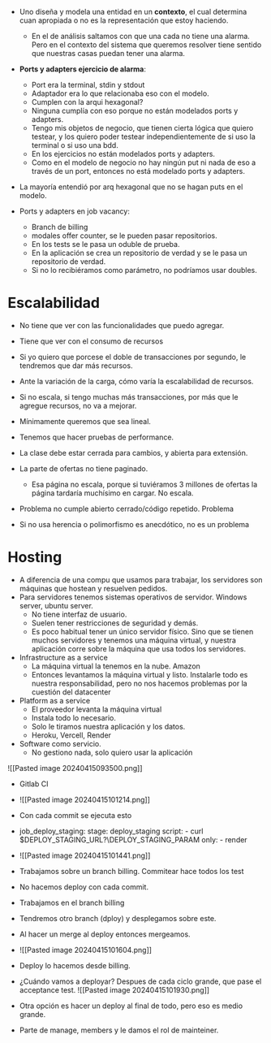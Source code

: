 - Uno diseña y modela una entidad en un **contexto**, el cual determina cuan apropiada o no es la representación que estoy haciendo.
	- En el de análisis saltamos con que una cada no tiene una alarma. Pero en el contexto del sistema que queremos resolver tiene sentido que nuestras casas puedan tener una alarma.

- **Ports y adapters ejercicio de alarma**:
	- Port era la terminal, stdin y stdout
	- Adaptador era lo que relacionaba eso con el modelo.
	- Cumplen con la arqui hexagonal?
	- Ninguna cumplía con eso porque no están modelados ports y adapters.
	- Tengo mis objetos de negocio, que tienen cierta lógica que quiero testear, y los quiero poder testear independientemente de si uso la terminal o si uso una bdd.
	- En los ejercicios no están modelados ports y adapters.
	- Como en el modelo de negocio no hay ningún put ni nada de eso a través de un port, entonces no está modelado ports y adapters.
- La mayoría entendió por arq hexagonal que no se hagan puts en el modelo.
- Ports y adapters en job vacancy:
	- Branch de billing
	- modales offer counter, se le pueden pasar repositorios.
	- En los tests se le pasa un oduble de prueba.
	- En la aplicación se crea un repositorio de verdad y se le pasa un repositorio de verdad.
	- Si no lo recibiéramos como parámetro, no podríamos usar doubles.

# Escalabilidad

- No tiene que ver con las funcionalidades que puedo agregar.
- Tiene que ver con el consumo de recursos
- Si yo quiero que porcese el doble de transacciones por segundo, le tendremos que dar más recursos.
- Ante la variación de la carga, cómo varía la escalabilidad de recursos.
- Si no escala, si tengo muchas más transacciones, por más que le agregue recursos, no va a mejorar.
- Mínimamente queremos que sea lineal.
- Tenemos que hacer pruebas de performance.
- La clase debe estar cerrada para cambios, y abierta para extensión.
- La parte de ofertas no tiene paginado.
	- Esa página no escala, porque si tuviéramos 3 millones de ofertas la página tardaría muchísimo en cargar. No escala.


- Problema no cumple abierto cerrado/código repetido. Problema
- Si no usa herencia o polimorfismo es anecdótico, no es un problema


# Hosting

- A diferencia de una compu que usamos para trabajar, los servidores son máquinas que hostean y resuelven pedidos.
- Para servidores tenemos sistemas operativos de servidor. Windows server, ubuntu server.
	- No tiene interfaz de usuario.
	- Suelen tener restricciones de seguridad y demás.
	- Es poco habitual tener un único servidor físico. Sino que se tienen muchos servidores y tenemos una máquina virtual, y nuestra aplicación corre sobre la máquina que usa todos los servidores. 
- Infrastructure as a service
	- La máquina virtual la tenemos en la nube. Amazon
	- Entonces levantamos la máquina virtual y listo. Instalarle todo es nuestra responsabilidad, pero no nos hacemos problemas por la cuestión del datacenter
- Platform as a service
	- El proveedor levanta la máquina virtual
	- Instala todo lo necesario.
	- Solo le tiramos nuestra aplicación y los datos.
	- Heroku, Vercell, Render
- Software como servicio.
	- No gestiono nada, solo quiero usar la aplicación

![[Pasted image 20240415093500.png]]


- Gitlab CI 
- ![[Pasted image 20240415101214.png]]
- Con cada commit se ejecuta esto
- job_deploy_staging: stage: deploy_staging script: - curl $DEPLOY_STAGING_URL\?\DEPLOY_STAGING_PARAM only: - render
- ![[Pasted image 20240415101441.png]]
- Trabajamos sobre un branch billing. Commitear hace todos los test
- No hacemos deploy con cada commit. 
- Trabajamos en el branch billing
- Tendremos otro branch (dploy) y desplegamos sobre este.
- Al hacer un merge al deploy entonces mergeamos.
- ![[Pasted image 20240415101604.png]]
- Deploy lo hacemos desde billing.
- ¿Cuándo vamos a deployar? Despues de cada ciclo grande, que pase el acceptance test.
![[Pasted image 20240415101930.png]]

- Otra opción es hacer un deploy al final de todo, pero eso es medio grande.

- Parte de manage, members y le damos el rol de mainteiner. 